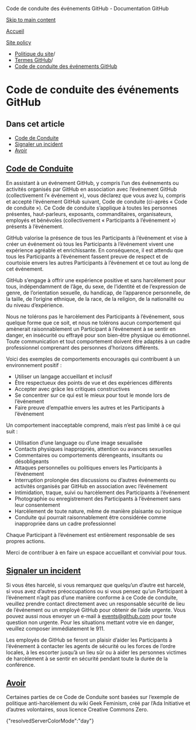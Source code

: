 Code de conduite des événements GitHub - Documentation GitHub

[Skip to main content](#main-content)

[Accueil](/fr)

[Site policy](/fr/site-policy)

* [Politique du site](/fr/site-policy)/
* [Termes GitHub](/fr/site-policy/github-terms)/
* [Code de conduite des événements GitHub](/fr/site-policy/github-terms/github-event-code-of-conduct)

Code de conduite des événements GitHub
==========

Dans cet article
----------

* [Code de Conduite](#code-of-conduct)
* [Signaler un incident](#reporting-an-incident)
* [Avoir](#credit)

[Code de Conduite](#code-of-conduct)
----------

En assistant à un événement GitHub, y compris l’un des événements ou activités organisés par GitHub en association avec l’événement GitHub (collectivement l’« événement »), vous déclarez que vous avez lu, compris et accepté l’événement GitHub suivant, Code de conduite (ci-après « Code de conduite »). Ce Code de conduite s’applique à toutes les personnes présentes, haut-parleurs, exposants, commanditaires, organisateurs, employés et bénévoles (collectivement « Participants à l’événement ») présents à l’événement.

GitHub valorise la présence de tous les Participants à l’événement et vise à créer un événement où tous les Participants à l’événement vivent une expérience agréable et enrichissante. En conséquence, il est attendu que tous les Participants à l’événement fassent preuve de respect et de courtoisie envers les autres Participants à l’événement et ce tout au long de cet événement.

GitHub s’engage à offrir une expérience positive et sans harcèlement pour tous, indépendamment de l’âge, du sexe, de l’identité et de l’expression de genre, de l’orientation sexuelle, du handicap, de l’apparence personnelle, de la taille, de l’origine ethnique, de la race, de la religion, de la nationalité ou du niveau d’expérience.

Nous ne tolérons pas le harcèlement des Participants à l’événement, sous quelque forme que ce soit, et nous ne tolérons aucun comportement qui amènerait raisonnablement un Participant à l’événement à se sentir en danger, en insécurité ou effrayé pour son bien-être physique ou émotionnel. Toute communication et tout comportement doivent être adaptés à un cadre professionnel comprenant des personnes d’horizons différents.

Voici des exemples de comportements encouragés qui contribuent à un environnement positif :

* Utiliser un langage accueillant et inclusif
* Être respectueux des points de vue et des expériences différents
* Accepter avec grâce les critiques constructives
* Se concentrer sur ce qui est le mieux pour tout le monde lors de l’événement
* Faire preuve d’empathie envers les autres et les Participants à l’événement

Un comportement inacceptable comprend, mais n’est pas limité à ce qui suit :

* Utilisation d’une language ou d’une image sexualisée
* Contacts physiques inappropriés, attention ou avances sexuelles
* Commentaires ou comportements dérengeants, insultants ou désobligeants
* Attaques personnelles ou politiques envers les Participants à l’événement
* Interruption prolongée des discussions ou d’autres événements ou activités organisés par GitHub en association avec l’événement
* Intimidation, traque, suivi ou harcèlement des Participants à l’événement
* Photographie ou enregistrement des Participants à l’événement sans leur consentement
* Harcèlement de toute nature, même de manière plaisante ou ironique
* Conduite qui pourrait raisonnablement être considérée comme inappropriée dans un cadre professionnel

Chaque Participant à l’événement est entièrement responsable de ses propres actions.

Merci de contribuer à en faire un espace accueillant et convivial pour tous.

[Signaler un incident](#reporting-an-incident)
----------

Si vous êtes harcelé, si vous remarquez que quelqu’un d’autre est harcelé, si vous avez d’autres préoccupations ou si vous pensez qu’un Participant à l’événement n’agit pas d’une manière conforme à ce Code de conduite, veuillez prendre contact directement avec un responsable sécurité de lieu de l’événement ou un employé GitHub pour obtenir de l’aide urgente. Vous pouvez aussi nous envoyer un e-mail à [events@github.com](mailto:events@github.com) pour toute question non urgente. Pour les situations mettant votre vie en danger, veuillez composer immédiatement le 911.

Les employés de GitHub se feront un plaisir d’aider les Participants à l’événement à contacter les agents de sécurité ou les forces de l’ordre locales, à les escorter jusqu’à un lieu sûr ou à aider les personnes victimes de harcèlement à se sentir en sécurité pendant toute la durée de la conférence.

[Avoir](#credit)
----------

Certaines parties de ce Code de Conduite sont basées sur l’exemple de politique anti-harcèlement du wiki Geek Feminism, créé par l’Ada Initiative et d’autres volontaires, sous licence Creative Commons Zero.

{"resolvedServerColorMode":"day"}
